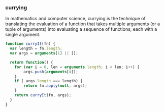 ### currying
In mathematics and computer science, currying is the technique of translating the evaluation of a function that takes multiple arguments (or a tuple of arguments) into evaluating a sequence of functions, each with a single argument.
```js
function curryIt(fn) {
  var length = fn.length;
  var args = arguments[1] || [];

  return function() {
    for (var i = 0, len = arguments.length; i < len; i++) {
        args.push(arguments[i]);
    }
    if (_args.length === length) {
        return fn.apply(null, args);
    }
    return curryIt(fn, args);      
  }
}
```

### 
